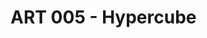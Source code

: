 # ART 005 - Hypercube

<p align="center"> 
<a href="https://images.unsplash.com/photo-1533542218422-2d52ce04ac64?ixid=MXwxMjA3fDB8MHxwaG90by1wYWdlfHx8fGVufDB8fHw%3D&ixlib=rb-1.2.1&auto=format&fit=crop&w=750&q=80" title="Image by Marcello Gennari - Unsplash.com" width="500"></a>
